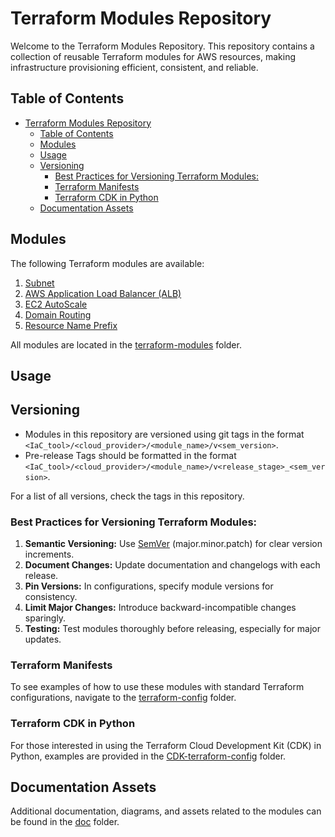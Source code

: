# Terraform Modules Repository

Welcome to the Terraform Modules Repository. This repository contains a collection of reusable Terraform modules for AWS resources, making infrastructure provisioning efficient, consistent, and reliable.

## Table of Contents

- [Terraform Modules Repository](#terraform-modules-repository)
  - [Table of Contents](#table-of-contents)
  - [Modules](#modules)
  - [Usage](#usage)
  - [Versioning](#versioning)
    - [Best Practices for Versioning Terraform Modules:](#best-practices-for-versioning-terraform-modules)
    - [Terraform Manifests](#terraform-manifests)
    - [Terraform CDK in Python](#terraform-cdk-in-python)
  - [Documentation Assets](#documentation-assets)

## Modules

The following Terraform modules are available:

1. [Subnet](./terraform-modules/subnet)
2. [AWS Application Load Balancer (ALB)](./terraform-modules/load-balancer)
3. [EC2 AutoScale](./terraform-modules/ec2-autoscale)
4. [Domain Routing](./terraform-modules/domain-routing)
5. [Resource Name Prefix](./terraform-modules/resource-name-prefix)

All modules are located in the [terraform-modules](./terraform-modules) folder.

## Usage

## Versioning

- Modules in this repository are versioned using git tags in the format `<IaC_tool>/<cloud_provider>/<module_name>/v<sem_version>`. 
- Pre-release Tags should be formatted in the format `<IaC_tool>/<cloud_provider>/<module_name>/v<release_stage>_<sem_version>`.

For a list of all versions, check the tags in this repository.

### Best Practices for Versioning Terraform Modules:

1. **Semantic Versioning:** Use [SemVer](https://semver.org/) (major.minor.patch) for clear version increments.
2. **Document Changes:** Update documentation and changelogs with each release.
3. **Pin Versions:** In configurations, specify module versions for consistency.
4. **Limit Major Changes:** Introduce backward-incompatible changes sparingly.
5. **Testing:** Test modules thoroughly before releasing, especially for major updates.

### Terraform Manifests

To see examples of how to use these modules with standard Terraform configurations, navigate to the [terraform-config](./examples/terraform-config) folder.

### Terraform CDK in Python

For those interested in using the Terraform Cloud Development Kit (CDK) in Python, examples are provided in the [CDK-terraform-config](./examples/CDK-terraform-config) folder.

## Documentation Assets

Additional documentation, diagrams, and assets related to the modules can be found in the [doc](./doc) folder.
